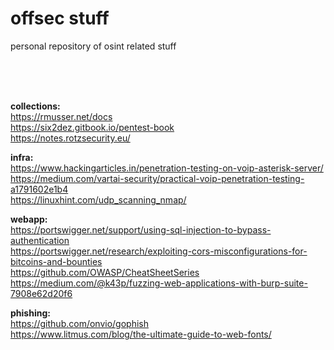 # offsec stuff
personal repository of osint related stuff 

<br><br><br>

__collections:__ <br>
https://rmusser.net/docs <br> 
https://six2dez.gitbook.io/pentest-book <br> 
https://notes.rotzsecurity.eu/ <br> 


__infra:__ <br>
https://www.hackingarticles.in/penetration-testing-on-voip-asterisk-server/ <br> 
https://medium.com/vartai-security/practical-voip-penetration-testing-a1791602e1b4 <br> 
https://linuxhint.com/udp_scanning_nmap/ <br> 



__webapp:__ <br>
https://portswigger.net/support/using-sql-injection-to-bypass-authentication <br> 
https://portswigger.net/research/exploiting-cors-misconfigurations-for-bitcoins-and-bounties <br> 
https://github.com/OWASP/CheatSheetSeries <br> 
https://medium.com/@k43p/fuzzing-web-applications-with-burp-suite-7908e62d20f6 <br> 



__phishing:__ <br>
https://github.com/onvio/gophish <br> 
https://www.litmus.com/blog/the-ultimate-guide-to-web-fonts/

